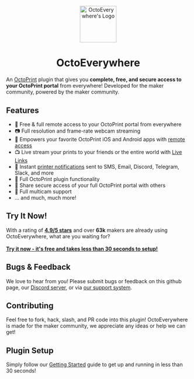 <p align="center"><img src="https://octoeverywhere.com/img/logo.png" alt="OctoEverywhere's Logo" style="width:100px" /></p>
<h1 align="center" style="margin-bottom:20px">OctoEverywhere</h1>

An [OctoPrint](https://octoprint.org/) plugin that gives you **complete, free, and secure access to your OctoPrint portal** from everywhere! Developed for the maker community, powered by the maker community.

## Features

- 🚀 Free & full remote access to your OctoPrint portal from everywhere
- 📷 Full resolution and frame-rate webcam streaming
- 📱 Empowers your favorite OctoPrint iOS and Android apps with [remote access](https://octoeverywhere.com/appsetup?source=github_readme)
- 📺 Live stream your prints to your friends or the entire world with [Live Links](https://octoeverywhere.com/live?source=github_readme)
- 🔔 Instant [printer notifications](https://octoeverywhere.com/notifications?source=github_readme) sent to SMS, Email, Discord, Telegram, Slack, and more
- 💪 Full OctoPrint plugin functionality
- 🔗 Share secure access of your full OctoPrint portal with others
- 🤹 Full multicam support
- ... and much, much more!

## Try It Now!

With a rating of **[4.9/5 stars](https://www.trustpilot.com/review/octoeverywhere.com)** and over **63k** makers are already using OctoEverywhere, what are you waiting for?
<br/>
<br/>
**[Try it now - it's free and takes less than 30 seconds to setup!](https://octoeverywhere.com/getstarted?source=github_plugin_repo)**


## Bugs & Feedback

We love to hear from you! Please submit bugs or feedback on this github page, our [Discord server](https://discord.gg/v3qbxPee4E), or via [our support system](https://octoeverywhere.com/support).

## Contributing

Feel free to fork, hack, slash, and PR code into this plugin! OctoEverywhere is made for the maker community, we appreciate any ideas or help we can get!

## Plugin Setup

Simply follow our [Getting Started](https://octoeverywhere.com/getstarted?source=github_plugin_repo) guide to get up and running in less than 30 seconds!